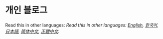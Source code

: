 # 개인 블로그
Read this in other languages: *Read this in other languages: [English](README.en.md), [한국어](README.md), [日本語](README.ja.md), [简体中文](README.zh-cn.md), [正體中文](README.zh-tw.md).*
